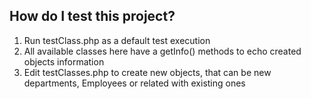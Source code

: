 ﻿## How do I test this project?

1. Run testClass.php as a default test execution
2. All available classes here have a getInfo() methods to echo created objects information
3. Edit testClasses.php to create new objects, that can be new departments, Employees or related with existing ones

